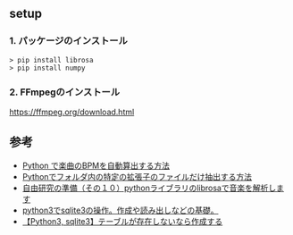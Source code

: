 ## setup

### 1. パッケージのインストール

```
> pip install librosa
> pip install numpy
```

### 2. FFmpegのインストール

https://ffmpeg.org/download.html

## 参考

- [Python で楽曲のBPMを自動算出する方法](https://www.wizard-notes.com/entry/music-analysis/compute-bpm)
- [Pythonでフォルダ内の特定の拡張子のファイルだけ抽出する方法](https://tonari-it.com/python-splitext-listdir/)
- [自由研究の準備（その１０）pythonライブラリのlibrosaで音楽を解析します](https://np2lkoo.hatenablog.com/entry/2016/09/22/052354)
- [python3でsqlite3の操作。作成や読み出しなどの基礎。](https://qiita.com/saira/items/e08c8849cea6c3b5eb0c)
- [【Python3, sqlite3】テーブルが存在しないなら作成する](https://cha-shu00.hatenablog.com/entry/2017/10/11/091751)

